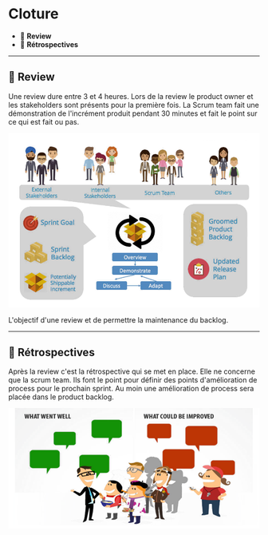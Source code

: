# Cloture

*  🔖 **Review**
*  🔖 **Rétrospectives**

___

## 📑 Review


Une review dure entre 3 et 4 heures. Lors de la review le product owner et les stakeholders sont présents pour la première fois. La Scrum team fait une démonstration de l'incrément produit pendant 30 minutes et fait le point sur ce qui est fait ou pas.

![image](https://raw.githubusercontent.com/seeren-training/Gestion-Agile/master/wiki/resources/03/16-Review.png)

L'objectif d'une review et de permettre la maintenance du backlog.

___

## 📑 Rétrospectives

Après la review c'est la rétrospective qui se met en place. Elle ne concerne que la scrum team. Ils font le point pour définir des points d'amélioration de process pour le prochain sprint. Au moin une amélioration de process sera placée dans le product backlog.

![image](https://raw.githubusercontent.com/seeren-training/Gestion-Agile/master/wiki/resources/03/17-Retrospective.png)
